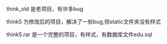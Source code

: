 think_old 是老项目，有许多bug

think5    为修改后的项目，解决了一些bug,但static文件夹没有样式

think5.rar 是一个完整的项目，有样式，有数据库文件edu.sql
